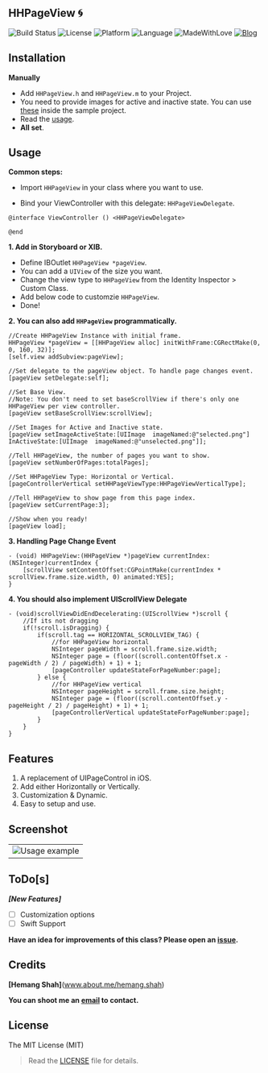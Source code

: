 ## HHPageView 🌀

![Build Status](https://travis-ci.org/hemangshah/HHPageView.svg?branch=master)
![License](https://img.shields.io/badge/License-MIT-lightgrey.svg)
![Platform](https://img.shields.io/badge/Platforms-iOS-red.svg)
![Language](https://img.shields.io/badge/Language-Objective--C-orange.svg)
![MadeWithLove](https://img.shields.io/badge/Made%20with%20%E2%9D%A4-India-green.svg)
[![Blog](https://img.shields.io/badge/Blog-iKiwiTech.com-blue.svg)](http://www.ikiwitech.com)

## Installation

**Manually** 

- Add `HHPageView.h` and  `HHPageView.m` to your Project. 
- You need to provide images for active and inactive state. You can use [these](https://github.com/hemangshah/HHPageView/tree/master/TestExample/TestExample/appImages) inside the sample project.
- Read the [usage](#usage).
- **All set**.

## Usage

<b>Common steps:</b>

-  Import `HHPageView` in your class where you want to use.

- Bind your ViewController with this delegate: `HHPageViewDelegate`.

`@interface ViewController () <HHPageViewDelegate>`

`@end`

**1. Add in Storyboard or XIB.** 

- Define IBOutlet `HHPageView *pageView`.
- You can add a `UIView` of the size you want.
- Change the view type to `HHPageView` from the Identity Inspector > Custom Class.
- Add below code to customzie `HHPageView`.
- Done!

**2. You can also add `HHPageView` programmatically.** 

    //Create HHPageView Instance with initial frame.
    HHPageView *pageView = [[HHPageView alloc] initWithFrame:CGRectMake(0, 0, 160, 32)];
    [self.view addSubview:pageView];

    //Set delegate to the pageView object. To handle page changes event.
    [pageView setDelegate:self];

    //Set Base View.
    //Note: You don't need to set baseScrollView if there's only one HHPageView per view controller.
    [pageView setBaseScrollView:scrollView];

    //Set Images for Active and Inactive state.
    [pageView setImageActiveState:[UIImage  imageNamed:@"selected.png"] InActiveState:[UIImage  imageNamed:@"unselected.png"]];

    //Tell HHPageView, the number of pages you want to show.
    [pageView setNumberOfPages:totalPages];

    //Set HHPageView Type: Horizontal or Vertical.
    [pageControllerVertical setHHPageViewType:HHPageViewVerticalType];

    //Tell HHPageView to show page from this page index.
    [pageView setCurrentPage:3];

    //Show when you ready!
    [pageView load];
    
**3. Handling Page Change Event**

    - (void) HHPageView:(HHPageView *)pageView currentIndex:(NSInteger)currentIndex {
        [scrollView setContentOffset:CGPointMake(currentIndex * scrollView.frame.size.width, 0) animated:YES];
    }

**4. You should also implement UIScrollView Delegate**

    - (void)scrollViewDidEndDecelerating:(UIScrollView *)scroll {
        //If its not dragging
        if(!scroll.isDragging) {
            if(scroll.tag == HORIZONTAL_SCROLLVIEW_TAG) {
                //for HHPageView horizontal
                NSInteger pageWidth = scroll.frame.size.width;
                NSInteger page = (floor((scroll.contentOffset.x - pageWidth / 2) / pageWidth) + 1) + 1;
                [pageController updateStateForPageNumber:page];
            } else {
                //for HHPageView vertical
                NSInteger pageHeight = scroll.frame.size.height;
                NSInteger page = (floor((scroll.contentOffset.y - pageHeight / 2) / pageHeight) + 1) + 1;
                [pageControllerVertical updateStateForPageNumber:page];
            }
        }
    }

## Features

1. A replacement of UIPageControl in iOS.
2. Add either Horizontally or Vertically.
3. Customization & Dynamic.
4. Easy to setup and use.

## Screenshot
<table>
<tr>
<td><img src = "https://github.com/hemangshah/HHPageView/blob/master/TestExample/Screenshots/1.png" alt = "Usage example"></td>
</tr>
</table>

## ToDo[s]

<b><i>[New Features]</i></b>

- [ ] Customization options
- [ ] Swift Support

<b>Have an idea for improvements of this class?
Please open an [issue](https://github.com/hemangshah/printer/issues/new).</b>

## Credits

<b>[Hemang Shah]</b>(www.about.me/hemang.shah)

**You can shoot me an [email](http://www.google.com/recaptcha/mailhide/d?k=01IzGihUsyfigse2G9z80rBw==&c=vU7vyAaau8BctOAIJFwHVbKfgtIqQ4QLJaL73yhnB3k=) to contact.**

## License

The MIT License (MIT)

> Read the [LICENSE](https://github.com/hemangshah/HHPageView/blob/master/LICENSE) file for details.
